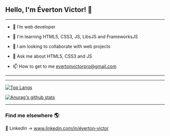 ## Hello, I'm Éverton Victor! 👋

<hr>

- 🔭 I’m web developer

- 🌱 I'm learning HTML5, CSS3, JS, LibsJS and FrameworksJS

- 👯 I am looking to collaborate with web projects 

- 💬 Ask me about HTML5, CSS3 and JS

- 📫 How to get to me <a href="evertonvictorpro@gmail.com">evertonvictorpro@gmail.com</a>

<hr>

<script src="https://tryhackme.com/badge/1331932"></script>

<hr>

[![Top Langs](https://github-readme-stats.vercel.app/api/top-langs/?username=Everton-Victor&layout=compact&theme=tokyonight)](https://github.com/anuraghazra/github-readme-stats)

[![Anurag's github stats](https://github-readme-stats.vercel.app/api?username=Everton-Victor&theme=tokyonight)](https://github.com/anuraghazra/github-readme-stats)

<hr>

### Find me elsewhere 🌎

💼 LinkedIn -> www.linkedin.com/in/éverton-victor <br>

